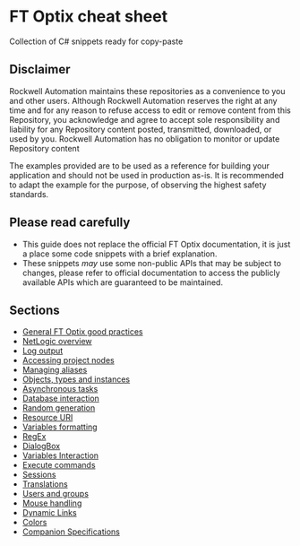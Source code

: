 # FT Optix cheat sheet

Collection of C# snippets ready for copy-paste

## Disclaimer

Rockwell Automation maintains these repositories as a convenience to you and other users. Although Rockwell Automation reserves the right at any time and for any reason to refuse access to edit or remove content from this Repository, you acknowledge and agree to accept sole responsibility and liability for any Repository content posted, transmitted, downloaded, or used by you. Rockwell Automation has no obligation to monitor or update Repository content

The examples provided are to be used as a reference for building your application and should not be used in production as-is. It is recommended to adapt the example for the purpose, of observing the highest safety standards.

## Please read carefully

- This guide does not replace the official FT Optix documentation, it is just a place some code snippets with a brief explanation.
- These snippets *may* use some non-public APIs that may be subject to changes, please refer to official documentation to access the publicly available APIs which are guaranteed to be maintained.

## Sections

- [General FT Optix good practices](./pages/good-practices.md)
- [NetLogic overview](./pages/netlogic-overview.md)
- [Log output](./pages/log-output.md)
- [Accessing project nodes](./pages/accessing-project-nodes.md)
- [Managing aliases](./pages/managing-aliases.md)
- [Objects, types and instances](./pages/creating-objects.md)
- [Asynchronous tasks](./pages/async-tasks.md)
- [Database interaction](./pages/database-interaction.md)
- [Random generation](./pages/random-generation.md)
- [Resource URI](./pages/resource-uri.md)
- [Variables formatting](./pages/variables-formatting.md)
- [RegEx](./pages/regex.md)
- [DialogBox](./pages/dialog-boxes.md)
- [Variables Interaction](./pages/variables-interaction.md)
- [Execute commands](./pages/execute-command.md)
- [Sessions](./pages/sessions.md)
- [Translations](./pages/translations.md)
- [Users and groups](./pages/users-groups.md)
- [Mouse handling](./pages/mouse-handler.md)
- [Dynamic Links](./pages/dynamic-links.md)
- [Colors](./pages/colors.md)
- [Companion Specifications](./pages/companion-specs.md)
